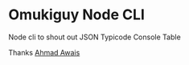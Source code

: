 # Omukiguy Node CLI
Node cli to shout out JSON Typicode Console Table

Thanks [Ahmad Awais](https://github.com/ahmadawais/)